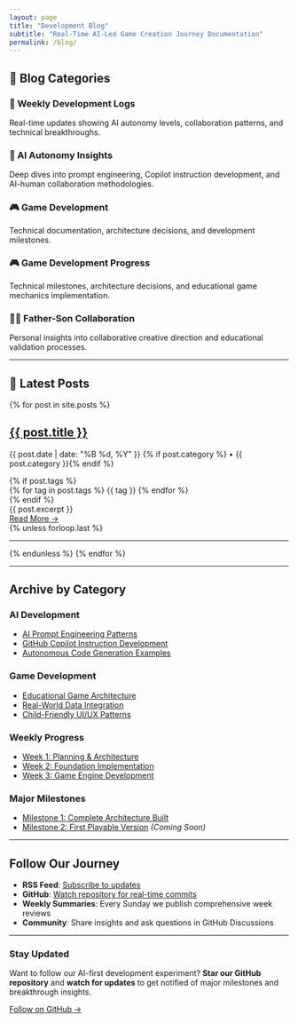 ```yaml
---
layout: page
title: "Development Blog"
subtitle: "Real-Time AI-Led Game Creation Journey Documentation"
permalink: /blog/
---
```


## 🎯 Blog Categories

<div class="quick-nav">
  <div class="nav-card">
    <h3>📅 Weekly Development Logs</h3>
    <p>Real-time updates showing AI autonomy levels, collaboration patterns, and technical breakthroughs.</p>
  </div>
  
  <div class="nav-card">
    <h3>🤖 AI Autonomy Insights</h3>
    <p>Deep dives into prompt engineering, Copilot instruction development, and AI-human collaboration methodologies.</p>
  </div>
  
  <div class="nav-card">
    <h3>🎮 Game Development</h3>
    <p>Technical documentation, architecture decisions, and development milestones.</p>
  </div>
</div>

### 🎮 **Game Development Progress**

Technical milestones, architecture decisions, and educational game mechanics implementation.

### 👨‍👦 **Father-Son Collaboration**

Personal insights into collaborative creative direction and educational validation processes.

---

## 📝 **Latest Posts**

<div class="post-list">
  {% for post in site.posts %}
  <article class="post-item">
    <h2><a href="{{ post.url | relative_url }}">{{ post.title }}</a></h2>
    <p class="post-meta">
      <time datetime="{{ post.date | date_to_xmlschema }}">{{ post.date | date: "%B %d, %Y" }}</time>
      {% if post.category %} • <span class="category">{{ post.category }}</span>{% endif %}
    </p>
    {% if post.tags %}
    <div class="tags">
      {% for tag in post.tags %}
        <span class="tag">{{ tag }}</span>
      {% endfor %}
    </div>
    {% endif %}
    <div class="post-excerpt">
      {{ post.excerpt }}
    </div>
    <a href="{{ post.url | relative_url }}" class="read-more">Read More →</a>
  </article>
  {% unless forloop.last %}<hr>{% endunless %}
  {% endfor %}
</div>

---

## Archive by Category

### AI Development

- [AI Prompt Engineering Patterns](/journey/technical-deep-dives/ai-prompt-engineering/)
- [GitHub Copilot Instruction Development](/technical/copilot-instructions/)
- [Autonomous Code Generation Examples](/technical/ai-code-examples/)

### Game Development

- [Educational Game Architecture](/journey/milestones/milestone-01-architecture/)
- [Real-World Data Integration](/technical/data-integration/)
- [Child-Friendly UI/UX Patterns](/technical/child-ui-patterns/)

### Weekly Progress

- [Week 1: Planning & Architecture](/journey/week-by-week/week-01-planning/)
- [Week 2: Foundation Implementation](/journey/week-by-week/week-02-foundation/)
- [Week 3: Game Engine Development](/journey/week-by-week/week-03-game-engine/)

### Major Milestones

- [Milestone 1: Complete Architecture Built](/journey/milestones/milestone-01-architecture/)
- [Milestone 2: First Playable Version](/journey/milestones/milestone-02-mvp/) _(Coming Soon)_

---

## Follow Our Journey

- **RSS Feed**: [Subscribe to updates](/feed.xml)
- **GitHub**: [Watch repository for real-time commits](https://github.com/victorsaly/WorldLeadersGame)
- **Weekly Summaries**: Every Sunday we publish comprehensive week reviews
- **Community**: Share insights and ask questions in GitHub Discussions

---

<div class="newsletter-signup">
  <h3>Stay Updated</h3>
  <p>Want to follow our AI-first development experiment? <strong>Star our GitHub repository</strong> and <strong>watch for updates</strong> to get notified of major milestones and breakthrough insights.</p>
  <a href="https://github.com/victorsaly/WorldLeadersGame" class="cta-button">Follow on GitHub →</a>
</div>

